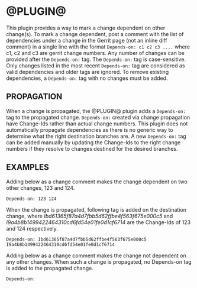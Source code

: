 @PLUGIN@
========

This plugin provides a way to mark a change dependent on other change(s). To
mark a change dependent, post a comment with the list of dependencies under a
change in the Gerrit page (not an inline diff comment) in a single line with
the format `Depends-on: c1 c2 c3 ....` where c1, c2 and c3 are gerrit change
numbers. Any number of changes can be provided after the `Depends-on:` tag.
The `Depends-on:` tag is case-sensitive. Only changes listed in the most
recent `Depends-on:` tag are considered as valid dependencies and older tags
are ignored. To remove existing dependencies, a `Depends-on:` tag with no
changes must be added.

PROPAGATION
-----------

When a change is propagated, the @PLUGIN@ plugin adds a `Depends-on:` tag
to the propagated change. `Depends-on:` created via change propagation have
Change-Ids rather than actual change numbers. This plugin does not
automatically propagate dependencies as there is no generic way to determine
what the right destination branches are. A new `Depends-on:` tag can be added
manually by updating the Change-Ids to the right change numbers if they
resolve to changes destined for the desired branches.

EXAMPLES
--------

Adding below as a change comment makes the change dependent on two other
changes, 123 and 124.
```
Depends-on: 123 124
```

When the change is propagated, following tag is added on the destination
change, where *Ibd61365f87a4d7fbb5d62ffbe4f563f675e000c5* and
*I9a4b8b1499422464310cd6fd54e01fe0d1cf6714* are the Change-Ids of 123 and 124
respectively.
```
Depends-on: Ibd61365f87a4d7fbb5d62ffbe4f563f675e000c5 I9a4b8b1499422464310cd6fd54e01fe0d1cf6714
```

Adding below as a change comment makes the change not dependent on any other
changes. When such a change is propagated, no Depends-on tag is added to the
propagated change.
```
Depends-on:
```
